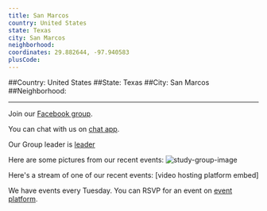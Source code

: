 ```yaml
---
title: San Marcos
country: United States
state: Texas
city: San Marcos
neighborhood: 
coordinates: 29.882644, -97.940583
plusCode:
---
```


##Country: United States
##State: Texas
##City: San Marcos
##Neighborhood: 
*****
Join our [Facebook group](https://www.facebook.com/groups/free.code.camp.san.marcos).

You can chat with us on [chat app]().

Our Group leader is [leader]()

Here are some pictures from our recent events:
![study-group-image]()

Here's a stream of one of our recent events:
[video hosting platform embed]

We have events every Tuesday. You can RSVP for an event on [event platform]().
